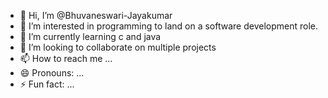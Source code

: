 - 👋 Hi, I’m @Bhuvaneswari-Jayakumar
- 👀 I’m interested in programming to land on a software development role.
- 🌱 I’m currently learning c and java 
- 💞️ I’m looking to collaborate on multiple projects
- 📫 How to reach me ...
- 😄 Pronouns: ...
- ⚡ Fun fact: ...

<!---
Bhuvaneswari-Jayakumar/Bhuvaneswari-Jayakumar is a ✨ special ✨ repository because its `README.md` (this file) appears on your GitHub profile.
You can click the Preview link to take a look at your changes.
--->
